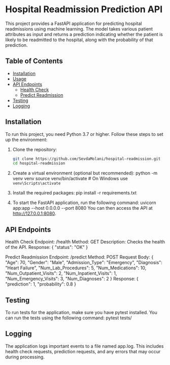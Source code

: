 # Hospital Readmission Prediction API

This project provides a FastAPI application for predicting hospital readmissions using machine learning. The model takes various patient attributes as input and returns a prediction indicating whether the patient is likely to be readmitted to the hospital, along with the probability of that prediction.

## Table of Contents

- [Installation](#installation)
- [Usage](#usage)
- [API Endpoints](#api-endpoints)
  - [Health Check](#health-check)
  - [Predict Readmission](#predict-readmission)
- [Testing](#testing)
- [Logging](#logging)

## Installation

To run this project, you need Python 3.7 or higher. Follow these steps to set up the environment:

1. Clone the repository:

   ```bash
   git clone https://github.com/SevdaMolani/hospital-readmission.git
   cd hospital-readmission
2. Create a virtual environment (optional but recommended):
   python -m venv venv
   source venv/bin/activate  # On Windows use `venv\Scripts\activate`

3. Install the required packages:
   pip install -r requirements.txt
4. To start the FastAPI application, run the following command:
   uvicorn app:app --host 0.0.0.0 --port 8080
   You can then access the API at http://127.0.0.1:8080.

## API Endpoints
Health Check
Endpoint: /health
Method: GET
Description: Checks the health of the API.
Response: {
  "status": "OK"
}

Predict Readmission
Endpoint: /predict
Method: POST
Request Body:
{
    "Age": 70,
    "Gender": "Male",
    "Admission_Type": "Emergency",
    "Diagnosis": "Heart Failure",
    "Num_Lab_Procedures": 5,
    "Num_Medications": 10,
    "Num_Outpatient_Visits": 2,
    "Num_Inpatient_Visits": 1,
    "Num_Emergency_Visits": 3,
    "Num_Diagnoses": 2
}
Response:
{
    "prediction": 1,
    "probability": 0.8
}

## Testing
To run tests for the application, make sure you have pytest installed. You can run the tests using the following command:
pytest tests/

## Logging
The application logs important events to a file named app.log. This includes health check requests, prediction requests, and any errors that may occur during processing.
